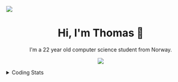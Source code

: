 ![](https://komarev.com/ghpvc/?username=thomasandersr)
<h1 align="center">Hi, I'm Thomas 👋</h1>
<p align="center">I'm a 22 year old computer science student from Norway.</p>
<p align="center">
  <a href="https://skillicons.dev">
    <img src="https://skillicons.dev/icons?i=py,java,kotlin,postgres,androidstudio,windows,apple,linux,coding=cute" />
  </a>
</p>
<details>
  <summary>Coding Stats</summary>
  
  ![langs](https://wakatime.com/share/@018dcd33-b0c3-4552-838a-c9e9416e2926/fe97d984-4b06-4678-aa4a-d12048a7a191.svg)
</details>
